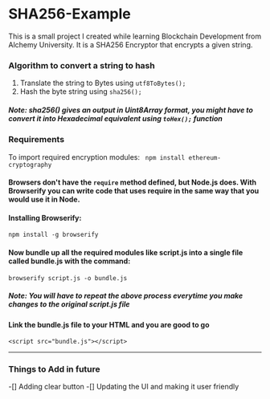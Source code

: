 # SHA256-Example
This is a small project I created while learning Blockchain Development from Alchemy University. It is a SHA256 Encryptor that encrypts a given string. 

### Algorithm to convert a string to hash
1. Translate the string to Bytes using ``` utf8ToBytes(); ``` 
2. Hash the byte string using ```sha256(); ```

##### Note: sha256() gives an output in Uint8Array format, you might have to convert it into Hexadecimal equivalent using ```toHex();``` function

### Requirements 
To import required encryption modules:
``` npm install ethereum-cryptography```

#### Browsers don't have the ```require``` method defined, but Node.js does. With Browserify you can write code that uses require in the same way that you would use it in Node. 

#### Installing Browserify: 
```npm install -g browserify```

#### Now bundle up all the required modules like script.js into a single file called bundle.js with the command:
```browserify script.js -o bundle.js```

##### Note: You will have to repeat the above process everytime you make changes to the original script.js file  

#### Link the bundle.js file to your HTML and you are good to go
```<script src="bundle.js"></script>```



-----------------------------------------------------------
### Things to Add in future 
-[] Adding clear button
-[] Updating the UI and making it user friendly
